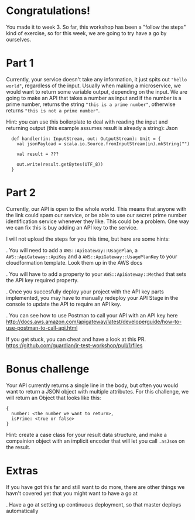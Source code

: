 # Congratulations!
You made it to week 3. So far, this workshop has been a "follow the steps" kind of exercise, so for this week, we are 
going to try have a go by ourselves. 

# Part 1
Currently, your service doesn't take any information, it just spits out `"hello world"`, regardless of the input.  Usually when 
making a microservice, we would want to return some variable output, depending on the input. We are going to make an API 
that takes a number as input and if the number is a prime number, returns the string `"this is a prime number"`, otherwise
returns `"this is not a prime number"`.

Hint: you can use this boilerplate to deal with reading the input and returning output (this example assumes result is already a string): Json

```
  def handler(in: InputStream, out: OutputStream): Unit = {
    val jsonPayload = scala.io.Source.fromInputStream(in).mkString("")

    val result = ???

    out.write(result.getBytes(UTF_8))
  }
 ```
# Part 2
Currently, our API is open to the whole world. This means that anyone with the link could spam our service, or be able to 
use our secret prime number identification service whenever they like. This could be a problem. One way we can fix this
is buy adding an API key to the service. 

I will not upload the steps for you this time, but here are some hints:

. You will need to add a `AWS::ApiGateway::UsagePlan`, a `AWS::ApiGateway::ApiKey` and a `AWS::ApiGateway::UsagePlanKey` to your cloudformation template. Look them up in the AWS docs 

. You will have to add a property to your `AWS::ApiGateway::Method` that sets the API key required property. 

. Once you succesfully deploy your project with the API key parts implemented, you may have to manually redeploy your API Stage in the console to update the API to require an API key.

. You can see how to use Postman to call your API with an API key here http://docs.aws.amazon.com/apigateway/latest/developerguide/how-to-use-postman-to-call-api.html

If you get stuck, you can cheat and have a look at this PR.
https://github.com/guardian/jr-test-workshop/pull/1/files

# Bonus challenge
Your API currently returns a single line in the body, but often you would want to return a JSON object with multiple 
attributes. For this challenge, we will return an Object that looks like this:

```
{
  number: <the number we want to return>,
  isPrime: <true or false>
}
```

Hint: create a case class for your result data structure, and make a compainion object with an implicit encoder that will let you call `.asJson` on the result. 

# Extras 
If you have got this far and still want to do more, there are other things we havn't covered yet that you might want to have a go at

. Have a go at setting up continuous deployment, so that master deploys automatically


